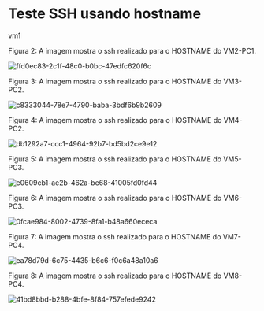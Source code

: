 
# Teste SSH usando hostname 

vm1

Figura 2: A imagem mostra o ssh realizado para o HOSTNAME do VM2-PC1.

![ffd0ec83-2c1f-48c0-b0bc-47edfc620f6c](https://user-images.githubusercontent.com/103062837/187969250-597b11fa-27e2-4715-8371-e67eb6b67e1c.jpeg)

Figura 3: A imagem mostra o ssh realizado para o HOSTNAME do VM3-PC2.

![c8333044-78e7-4790-baba-3bdf6b9b2609](https://user-images.githubusercontent.com/103062837/187969298-17d6b455-a18e-4775-8afd-f238bf1796fd.jpeg)

Figura 4: A imagem mostra o ssh realizado para o HOSTNAME do VM4-PC2.

![db1292a7-ccc1-4964-92b7-bd5bd2ce9e12](https://user-images.githubusercontent.com/103062837/187969354-3d49a4dc-da28-40f4-9632-38f104b8f7d7.jpeg)

Figura 5: A imagem mostra o ssh realizado para o HOSTNAME do VM5-PC3.

![e0609cb1-ae2b-462a-be68-41005fd0fd44](https://user-images.githubusercontent.com/103062837/187969389-23ebea06-e813-4a00-876a-1d194966dc88.jpeg)

Figura 6: A imagem mostra o ssh realizado para o HOSTNAME do VM6-PC3.

![0fcae984-8002-4739-8fa1-b48a660ececa](https://user-images.githubusercontent.com/103062837/187969431-30d8dc5c-c4d3-4640-917e-9e1e442c2882.jpeg)

Figura 7: A imagem mostra o ssh realizado para o HOSTNAME do VM7-PC4.

![ea78d79d-6c75-4435-b6c6-f0c6a48a10a6](https://user-images.githubusercontent.com/103062837/187969214-4ceabca0-9012-4bb5-ae02-e14aea02ffbc.jpeg)

Figura 8: A imagem mostra o ssh realizado para o HOSTNAME do VM8-PC4.

![41bd8bbd-b288-4bfe-8f84-757efede9242](https://user-images.githubusercontent.com/103062837/187969217-cfaf3e67-8208-408f-adc1-db797dccc989.jpeg)
